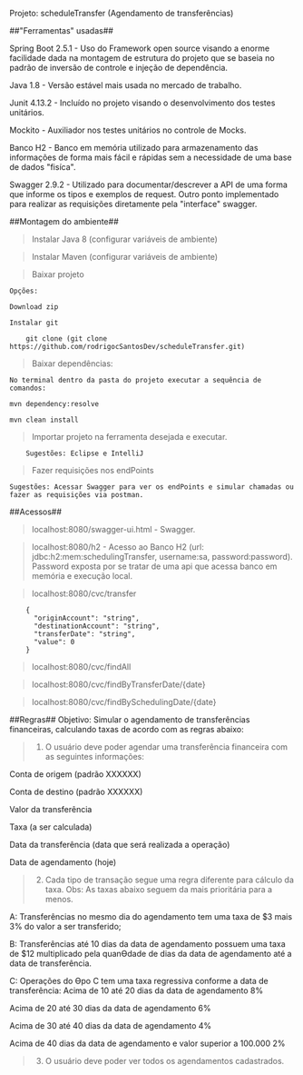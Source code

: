 Projeto: scheduleTransfer (Agendamento de transferências)

##"Ferramentas" usadas##

Spring Boot 2.5.1 - Uso do Framework open source visando a enorme facilidade dada na montagem de estrutura do projeto
					que se baseia no padrão de inversão de controle e injeção de dependência.
					
Java 1.8      	  - Versão estável mais usada no mercado de trabalho.

Junit 4.13.2      - Incluído no projeto visando o desenvolvimento dos testes unitários.

Mockito       	  - Auxiliador nos testes unitários no controle de Mocks.

Banco H2      	  - Banco em memória utilizado para armazenamento das informações de forma mais fácil e rápidas sem a necessidade de uma base de dados "fisíca".

Swagger 2.9.2 	  - Utilizado para documentar/descrever a API de uma forma que informe os tipos e exemplos de request.
					Outro ponto implementado para realizar as requisições diretamente pela "interface" swagger.
					
##Montagem do ambiente##

> Instalar Java 8 (configurar variáveis de ambiente)

> Instalar Maven  (configurar variáveis de ambiente)

> Baixar projeto

	Opções:
	
	Download zip
	
	Instalar git
	
		git clone (git clone https://github.com/rodrigocSantosDev/scheduleTransfer.git)
		
> Baixar dependências:		

	No terminal dentro da pasta do projeto executar a sequência de comandos:
	
	mvn dependency:resolve
	
	mvn clean install

> Importar projeto na ferramenta desejada e executar.

		Sugestões: Eclipse e IntelliJ

> Fazer requisições nos endPoints

	Sugestões: Acessar Swagger para ver os endPoints e simular chamadas ou fazer as requisições via postman.	
					
##Acessos##
> localhost:8080/swagger-ui.html - Swagger.

> localhost:8080/h2 - Acesso ao Banco H2 (url: jdbc:h2:mem:schedulingTransfer, username:sa, password:password).
					Password exposta por se tratar de uma api que acessa banco em memória e execução local.
					
>localhost:8080/cvc/transfer

		{
		  "originAccount": "string",
		  "destinationAccount": "string",
		  "transferDate": "string",
		  "value": 0
		}
		
> localhost:8080/cvc/findAll

> localhost:8080/cvc/findByTransferDate/{date}

> localhost:8080/cvc/findBySchedulingDate/{date}

##Regras##
Objetivo: Simular o agendamento de transferências financeiras, calculando taxas de acordo com as regras abaixo:

> 1) O usuário deve poder agendar uma transferência financeira com as seguintes informações:

Conta de origem (padrão XXXXXX)

Conta de destino (padrão XXXXXX)

Valor da transferência

Taxa (a ser calculada)

Data da transferência (data que será realizada a operação)

Data de agendamento (hoje)

> 2) Cada tipo de transação segue uma regra diferente para cálculo da taxa.
Obs: As taxas abaixo seguem da mais prioritária para a menos.

A: Transferências no mesmo dia do agendamento tem uma taxa de $3 mais 3% do valor a ser
transferido;

B: Transferências até 10 dias da data de agendamento possuem uma taxa de $12 multiplicado
pela quanƟdade de dias da data de agendamento até a data de transferência.

C: Operações do Ɵpo C tem uma taxa regressiva conforme a data de transferência:
Acima de 10 até 20 dias da data de agendamento 8%

Acima de 20 até 30 dias da data de agendamento 6%

Acima de 30 até 40 dias da data de agendamento 4%

Acima de 40 dias da data de agendamento e valor superior a 100.000 2%

> 3) O usuário deve poder ver todos os agendamentos cadastrados.
